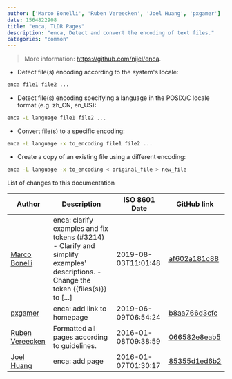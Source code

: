 ```yaml
---
author: ['Marco Bonelli', 'Ruben Vereecken', 'Joel Huang', 'pxgamer']
date: 1564822908
title: "enca, TLDR Pages"
description: "enca, Detect and convert the encoding of text files."
categories: "common"
---
```

> More information: <https://github.com/nijel/enca>.

- Detect file(s) encoding according to the system's locale:

```bash
enca file1 file2 ...
```

- Detect file(s) encoding specifying a language in the POSIX/C locale format (e.g. zh_CN, en_US):

```bash
enca -L language file1 file2 ...
```

- Convert file(s) to a specific encoding:

```bash
enca -L language -x to_encoding file1 file2 ...
```

- Create a copy of an existing file using a different encoding:

```bash
enca -L language -x to_encoding < original_file > new_file
```
List of changes to this documentation


Author | Description | ISO 8601 Date | GitHub link
------|-----|-----|-----
[Marco Bonelli](mailto:mebeim@users.noreply.github.com) | enca: clarify examples and fix tokens (#3214) - Clarify and simplify examples' descriptions. - Change the token {{files(s)}} to [...] | 2019-08-03T11:01:48 | [af602a181c88](https://github.com/tldr-pages/tldr/commit/af602a181c88547338047e9c44381029b3d1768b)
[pxgamer](mailto:owzie123@gmail.com) | enca: add link to homepage | 2019-06-09T06:54:24 | [b8aa766d3cfc](https://github.com/tldr-pages/tldr/commit/b8aa766d3cfc5ac79e41d8215495cf73f3fb9d6f)
[Ruben Vereecken](mailto:rubenvereecken@gmail.com) | Formatted all pages according to guidelines. | 2016-01-08T09:38:59 | [066582e8eab5](https://github.com/tldr-pages/tldr/commit/066582e8eab57bce9861cc8d379e158d61f1cc95)
[Joel Huang](mailto:joelhy@gmail.com) | enca: add page | 2016-01-07T01:30:17 | [85355d1ed6b2](https://github.com/tldr-pages/tldr/commit/85355d1ed6b22cdbdda166cc27874c153bbac765)

